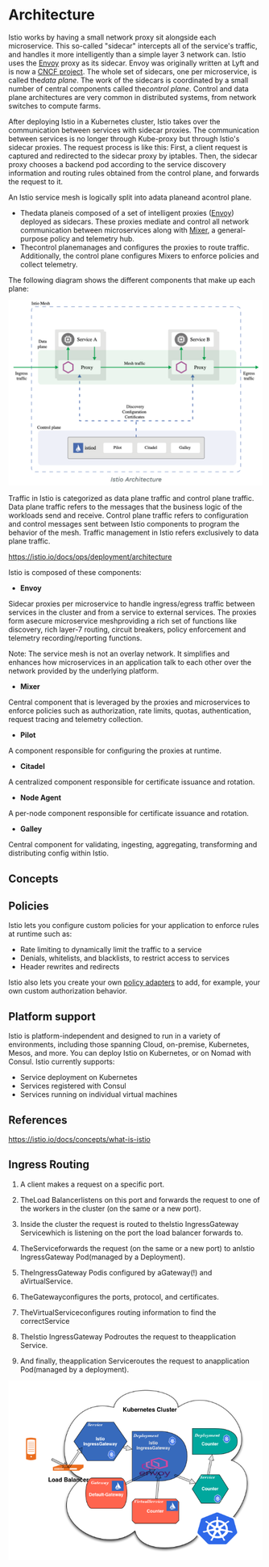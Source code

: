 # Architecture

Istio works by having a small network proxy sit alongside each microservice. This so-called "sidecar" intercepts all of the service's traffic, and handles it more intelligently than a simple layer 3 network can. Istio uses the [Envoy](https://www.envoyproxy.io/) proxy as its sidecar. Envoy was originally written at Lyft and is now a [CNCF project](https://landscape.cncf.io/). The whole set of sidecars, one per microservice, is called the*data plane*. The work of the sidecars is coordinated by a small number of central components called the*control plane*. Control and data plane architectures are very common in distributed systems, from network switches to compute farms.

After deploying Istio in a Kubernetes cluster, Istio takes over the communication between services with sidecar proxies. The communication between services is no longer through Kube-proxy but through Istio's sidecar proxies. The request process is like this: First, a client request is captured and redirected to the sidecar proxy by iptables. Then, the sidecar proxy chooses a backend pod according to the service discovery information and routing rules obtained from the control plane, and forwards the request to it.

An Istio service mesh is logically split into adata planeand acontrol plane.

- Thedata planeis composed of a set of intelligent proxies ([Envoy](https://www.envoyproxy.io/)) deployed as sidecars. These proxies mediate and control all network communication between microservices along with [Mixer](https://istio.io/docs/reference/config/policy-and-telemetry/), a general-purpose policy and telemetry hub.
- Thecontrol planemanages and configures the proxies to route traffic. Additionally, the control plane configures Mixers to enforce policies and collect telemetry.

The following diagram shows the different components that make up each plane:

![image](../../../media/DevOps-Monitoring-Architecture-image1.png)

Traffic in Istio is categorized as data plane traffic and control plane traffic. Data plane traffic refers to the messages that the business logic of the workloads send and receive. Control plane traffic refers to configuration and control messages sent between Istio components to program the behavior of the mesh. Traffic management in Istio refers exclusively to data plane traffic.

<https://istio.io/docs/ops/deployment/architecture>

Istio is composed of these components:

- **Envoy**

Sidecar proxies per microservice to handle ingress/egress traffic between services in the cluster and from a service to external services. The proxies form asecure microservice meshproviding a rich set of functions like discovery, rich layer-7 routing, circuit breakers, policy enforcement and telemetry recording/reporting functions.

Note: The service mesh is not an overlay network. It simplifies and enhances how microservices in an application talk to each other over the network provided by the underlying platform.

- **Mixer**

Central component that is leveraged by the proxies and microservices to enforce policies such as authorization, rate limits, quotas, authentication, request tracing and telemetry collection.

- **Pilot**

A component responsible for configuring the proxies at runtime.

- **Citadel**

A centralized component responsible for certificate issuance and rotation.

- **Node Agent**

A per-node component responsible for certificate issuance and rotation.

- **Galley**

Central component for validating, ingesting, aggregating, transforming and distributing config within Istio.

## Concepts

## Policies

Istio lets you configure custom policies for your application to enforce rules at runtime such as:

- Rate limiting to dynamically limit the traffic to a service
- Denials, whitelists, and blacklists, to restrict access to services
- Header rewrites and redirects

Istio also lets you create your own [policy adapters](https://istio.io/docs/tasks/policy-enforcement/control-headers) to add, for example, your own custom authorization behavior.

## Platform support

Istio is platform-independent and designed to run in a variety of environments, including those spanning Cloud, on-premise, Kubernetes, Mesos, and more. You can deploy Istio on Kubernetes, or on Nomad with Consul. Istio currently supports:

- Service deployment on Kubernetes
- Services registered with Consul
- Services running on individual virtual machines

## References

<https://istio.io/docs/concepts/what-is-istio>

## Ingress Routing

1. A client makes a request on a specific port.

2. TheLoad Balancerlistens on this port and forwards the request to one of the workers in the cluster (on the same or a new port).

3. Inside the cluster the request is routed to theIstio IngressGateway Servicewhich is listening on the port the load balancer forwards to.

4. TheServiceforwards the request (on the same or a new port) to anIstio IngressGateway Pod(managed by a Deployment).

5. TheIngressGateway Podis configured by aGateway(!) and aVirtualService.

6. TheGatewayconfigures the ports, protocol, and certificates.

7. TheVirtualServiceconfigures routing information to find the correctService

8. TheIstio IngressGateway Podroutes the request to theapplication Service.

9. And finally, theapplication Serviceroutes the request to anapplication Pod(managed by a deployment).

![image](../../../media/DevOps-Monitoring-Architecture-image2.png)
